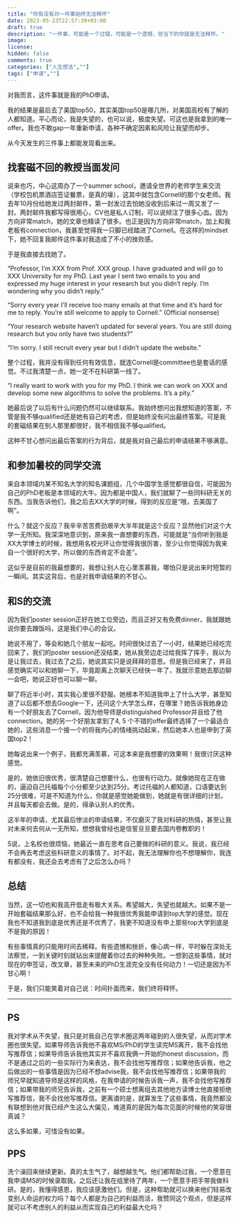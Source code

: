 ```yaml
---
title: "你有没有对一件事始终无法释怀"
date: 2023-05-23T22:57:39+03:00
draft: true
description: "一件事，可能是一个过错，可能是一个遗憾，但当下的你就是无法释怀。"
image: 
license: 
hidden: false
comments: true
categories: ["人生想法",""]
tags: ["申请",""]
---
```


对我而言，这件事就是我的PhD申请。

我的结果是最后去了美国top50，其实美国top50是哪几所，对美国高校有了解的人都知道。平心而论，我是失望的，也可以说，极度失望。可这也是我拿到的唯一offer。我也不敢gap一年重新申请，各种不确定因素和风险让我望而却步。

从今天发生的三件事上都能发现看出来。


## 找套磁不回的教授当面发问


说来也巧，中心这周办了一个summer school，邀请全世界的老师学生来交流（学校包机票酒店签证餐票，是真的壕），这其中就包含Cornell的那个女老师。我去年10月份给她发过两封邮件，第一封发过去怕她没收到后来过一周又发了一封。两封邮件我都写得很用心，CV也是私人订制，可以说倾注了很多心血。因为方向非常match，她的文章也精读了很多。也正是因为方向非常match，加上和我老板有connection，我甚至觉得我一只脚已经踏进了Cornell。在这样的mindset下，她不回复我邮件这件事对我造成了不小的挫败感。

于是我直接去找她了。

“Professor, I’m XXX from Prof. XXX group. I have graduated and will go to XXX University for my PhD. Last year I sent two emails to you and expressed my huge interest in your research but you didn’t reply. I’m wondering why you didn’t reply.”

“Sorry every year I’ll receive too many emails at that time and it’s hard for me to reply. You’re still welcome to apply to Cornell.” (Official nonsense)

“Your research website haven’t updated for several years. You are still doing research but you only have two students?”

“I’m sorry. I still recruit every year but I didn’t update the website.”

整个过程，我并没有得到任何有效信息，就连Cornell是committee也是套话的感觉。不过我清楚一点，她一定不在科研第一线了。

“I really want to work with you for my PhD. I think we can work on XXX and develop some new algorithms to solve the problems. It’s a pity.”

她最后说了以后有什么问题仍然可以继续联系。我始终想问出我想知道的答案，不管是我不够qualified还是她有自己的考虑，但是始终没有问出最终答案。可是我的套磁结果在别人那里都很好，我不相信我不够qualified。

这种不甘心想问出最后答案的行为背后，就是我对自己最后的申请结果不够满意。

## 和参加暑校的同学交流

来自本领域内某不知名大学的知名课题组，几个中国学生感觉都很自信，可能因为自己的PhD老板是本领域的大牛。因为都是中国人，我们就聊了一些同科研无关的东西。当我告诉他们，我之后去XX大学的时候，得到的反应是“哦，去美国了啊”。

什么？就这个反应？我辛辛苦苦费劲艰辛大半年就是这个反应？显然他们对这个大学一无所知。我深深地意识到，原来我一直想要的东西，可能就是“当你听到我是XX大学博士的时候，我想用名校光环让你觉得我很厉害，至少让你觉得因为我来自一个很好的大学，所以做的东西肯定不会差”。

这似乎是目前的我最想要的，我想让别人在心里羡慕我，哪怕只是说出来时短暂的一瞬间。其实这背后，也是对我申请结果的不甘心。

## 和S的交流

因为我们poster session正好在她工位旁边，而且正好又有免费dinner，我就跟她说你要去蹭饭吗，这是我们中心的会议。

她说不用了，等会和她几个朋友一起吃。时间很快过去了一小时，结果她已经吃完回来了，我们的poster session还没结束，她从我旁边走过给我挥了挥手，我以为是让我过去，我过去了之后，她说其实只是说拜拜的意思。但是我已经来了，并且感觉确实可以和她聊一下，毕竟距离上次聊天已经快一年了，我就示意她去那边聊一会吧，她说正好也可以聊一聊。

聊了将近半小时，其实我心里很不舒服。她根本不知道我申上了什么大学，甚至知道了以后都不想去Google一下，还问这个大学怎么样，在哪里？她告诉我她身边有一个好朋友去了Cornell，因为他导师是distinguished Professor并且给了他connection。她的另一个好朋友拿到了4, 5 个不错的offer最终选择了一个最适合她的，这些消息一个接一个的将我内心的情绪挑动起来，然后她本人也是申到了英国top2！

她每说出来一个例子，我都充满羡慕，可这本来是我想要的效果啊！我很讨厌这种感觉。

是的，她依旧很优秀，很清楚自己想要什么，也很有行动力。就像她现在正在做的，逼迫自己托福每个小分都至少达到25分。考过托福的人都知道，口语要达到25分很难，可是不知道为什么，你就是感觉她能做到，她就是有很详细的计划，并且每天都会去做。是的，得承认别人的优秀。

这半年的申请，尤其最后惨淡的申请结果，不仅磨灭了我对科研的热情，甚至让我对未来何去何从一无所知，想想我曾经也是信誓旦旦要去国内卷教职的！

S说，上名校也很烦恼，她最近一直在思考自己要做的科研的意义。我说，我已经不会再去考虑这些科研意义的事情了。对不起，我无法理解你也不想理解你，我连有都没有，我还会去考虑有了之后怎么办吗？

## 总结

当然，这一切也和我高开低走有极大关系。希望越大，失望也就越大。如果不是一开始套磁结果那么好，也不会给我一种我很优秀我能申请到top大学的感觉。现在我也不知道我到底是优秀还是不优秀了，我更不知道没有申上那些top大学到底是不是我的原因！

有些事情真的只能用时间去稀释。有些遗憾和挫折，像心病一样，平时躲在深处无法察觉，一到关键时刻就钻出来提醒着你过去的种种失败。一想到这些事情，就对现在的申签证，改文章，甚至未来的PhD生涯完全没有任何动力！一切还是因为不甘心啊！

于是，我们只能笑着对自己说：时间扑面而来，我们终将释怀。

***


## PS

我对学术从不失望，我只是对我自己在学术圈这两年碰到的人很失望，从而对学术圈也很失望。如果导师告诉我他不喜欢MS/PhD的学生读完MS离开，我不会找他写推荐信；如果导师告诉我他其实并不喜欢我俩一开始的honest discussion，而不是通过之后的一些实际行为来表达，我不会找他写推荐信；如果他告诉我，他之后做出的一些事情是因为已经不想advise我，我不会找他写推荐信；如果带我的师兄早就知道导师是这样的风格，在我申请的时候告诉我一声，我不会找他写推荐信；如果带我的师兄告诉我，之前有一个硕士想离组去其他地方读博士他直接拒绝写推荐信，我不会找他写推荐信。更离谱的是，就算发生了这些事情，我竟然都没有联想到他对我已经产生这么大偏见，难道真的是因为每次见面的时候他的笑容很真诚？

这么多如果，可惜没有如果。


## PPS

洗个澡回来继续更新。真的太生气了，越想越生气。他们都帮助过我，一个愿意在我申请MS的时候录取我，之后还让我在组里待了两年，一个愿意手把手带我做科研。是的，我懂得感恩，我应该感激他们。但是，这种帮助就可以换来他们轻易改变别人命运的权力吗？每个人都是为自己的利益而活，我赞同这个观点，但是这样就可以不考虑别人的利益从而实现自己的利益最大化吗？